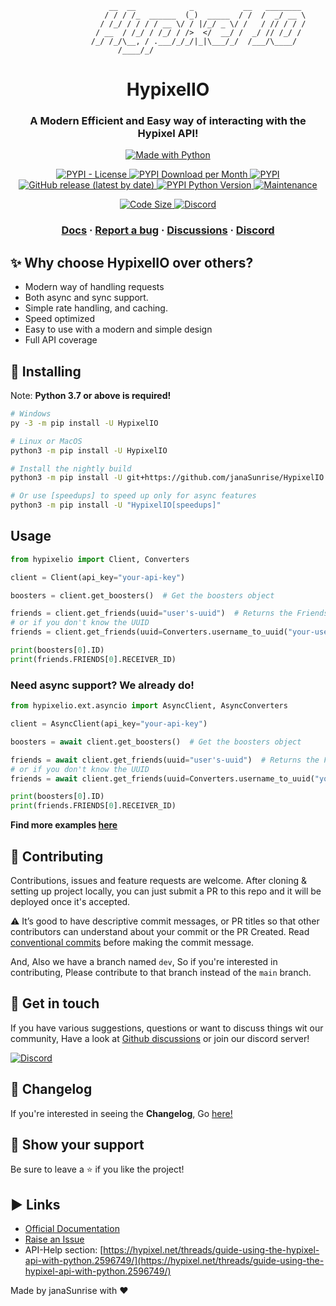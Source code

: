 ```
                      __  __            _           __   ________ 
                     / / / /_  ______  (_)  _____  / /  /  _/ __ \
                    / /_/ / / / / __ \/ / |/_/ _ \/ /   / // / / /
                   / __  / /_/ / /_/ / />  </  __/ /  _/ // /_/ / 
                  /_/ /_/\__, / .___/_/_/|_|\___/_/  /___/\____/  
                        /____/_/                                     
```

<h3 align="center">

<h1 align="center">
  HypixelIO
</h1>

<h3 align="center">
A Modern Efficient and Easy way of interacting with the Hypixel API!
</h3>

</h3>

<p align="center">

<a href="https://www.python.org/">
    <img src="http://ForTheBadge.com/images/badges/made-with-python.svg" alt="Made with Python" />
</a>

</p>

<p align="center">

<a href="https://pypi.org/project/HypixelIO">
    <img src="https://img.shields.io/pypi/l/HypixelIO" alt="PYPI - License" />
</a>

<a href="https://pypi.org/project/HypixelIO">
    <img src="https://img.shields.io/pypi/dm/ansicolortags.svg" alt="PYPI Download per Month" />
</a>

<a href="https://pypi.org/project/HypixelIO">
    <img src="https://img.shields.io/pypi/v/HypixelIO" alt="PYPI" />
</a>

<a href="https://github.com/janaSunrise/HypixelIO/releases">
    <img alt="GitHub release (latest by date)" src="https://img.shields.io/github/v/release/janaSunrise/HypixelIO">
  </a>

<a href="https://pypi.org/project/HypixelIO">
    <img src="https://img.shields.io/pypi/pyversions/HypixelIO" alt="PYPI Python Version" />
</a>

<a href="https://GitHub.com/janaSunrise/HypixelIO/graphs/commit-activity">
    <img src="https://img.shields.io/badge/Maintained%3F-yes-green.svg" alt="Maintenance" />
</a>

</p>

<p align="center">

<a href="https://github.com/janaSunrise/HypixelIO">
    <img src="https://img.shields.io/github/languages/code-size/janaSunrise/HypixelIO" alt="Code Size" />
</a>

<a href="https://discord.gg/cSC5ZZwYGQ">
    <img src="https://discordapp.com/api/guilds/695008516590534758/widget.png?style=shield" alt="Discord" />
</a>

</p>

<h3 align="center">
  <a href="https://hypixelio.readthedocs.org">Docs</a>
  <span> · </span>
  <a href="https://github.com/janaSunrise/HypixelIO/issues">Report a bug</a>
  <span> · </span>
  <a href="https://github.com/janaSunrise/HypixelIO/discussions">Discussions</a>
  <span> · </span>
  <a href="https://discord.gg/cSC5ZZwYGQ">Discord</a>
</h3>

## ✨ Why choose HypixelIO over others?

- Modern way of handling requests
- Both async and sync support.
- Simple rate handling, and caching.
- Speed optimized
- Easy to use with a modern and simple design
- Full API coverage

## 🚀 Installing
Note: **Python 3.7 or above is required!**
```bash
# Windows
py -3 -m pip install -U HypixelIO

# Linux or MacOS
python3 -m pip install -U HypixelIO

# Install the nightly build
python3 -m pip install -U git+https://github.com/janaSunrise/HypixelIO

# Or use [speedups] to speed up only for async features
python3 -m pip install -U "HypixelIO[speedups]"
```

## Usage

```python
from hypixelio import Client, Converters

client = Client(api_key="your-api-key")

boosters = client.get_boosters()  # Get the boosters object

friends = client.get_friends(uuid="user's-uuid")  # Returns the Friends object
# or if you don't know the UUID
friends = client.get_friends(uuid=Converters.username_to_uuid("your-username"))

print(boosters[0].ID)
print(friends.FRIENDS[0].RECEIVER_ID)
```

### Need async support? We already do!

```python
from hypixelio.ext.asyncio import AsyncClient, AsyncConverters

client = AsyncClient(api_key="your-api-key")

boosters = await client.get_boosters()  # Get the boosters object

friends = await client.get_friends(uuid="user's-uuid")  # Returns the Friends object
# or if you don't know the UUID
friends = await client.get_friends(uuid=Converters.username_to_uuid("your-username"))

print(boosters[0].ID)
print(friends.FRIENDS[0].RECEIVER_ID)
```

**Find more examples [here](https://github.com/janaSunrise/HypixelIO/tree/main/examples)**

## 🤝 Contributing

Contributions, issues and feature requests are welcome. After cloning & setting up project locally, you can just submit 
a PR to this repo and it will be deployed once it's accepted.

⚠️ It’s good to have descriptive commit messages, or PR titles so that other contributors can understand about your 
commit or the PR Created. Read [conventional commits](https://www.conventionalcommits.org/en/v1.0.0-beta.3/) before 
making the commit message.

And, Also we have a branch named `dev`, So if you're interested in contributing, Please contribute to that branch 
instead of the `main` branch.

## 💬 Get in touch

If you have various suggestions, questions or want to discuss things wit our community, Have a look at
[Github discussions](https://github.com/janaSunrise/HypixelIO/discussions) or join our discord server!

[![Discord](https://discordapp.com/api/guilds/695008516590534758/widget.png?style=shield)](https://discord.gg/cSC5ZZwYGQ)


## 📢 Changelog
If you're interested in seeing the **Changelog**, Go [here!](https://github.com/janaSunrise/HypixelIO/blob/main/CHANGELOG.md)

## 🙌 Show your support

Be sure to leave a ⭐️ if you like the project!

## ▶ Links
- [Official Documentation](http://hypixelio.rtfd.io/)
- [Raise an Issue](https://github.com/janaSunrise/HypixelIO/issues)
- API-Help section: [https://hypixel.net/threads/guide-using-the-hypixel-api-with-python.2596749/](https://hypixel.net/threads/guide-using-the-hypixel-api-with-python.2596749/)


<p align="center">

Made by janaSunrise with ❤

</p>
